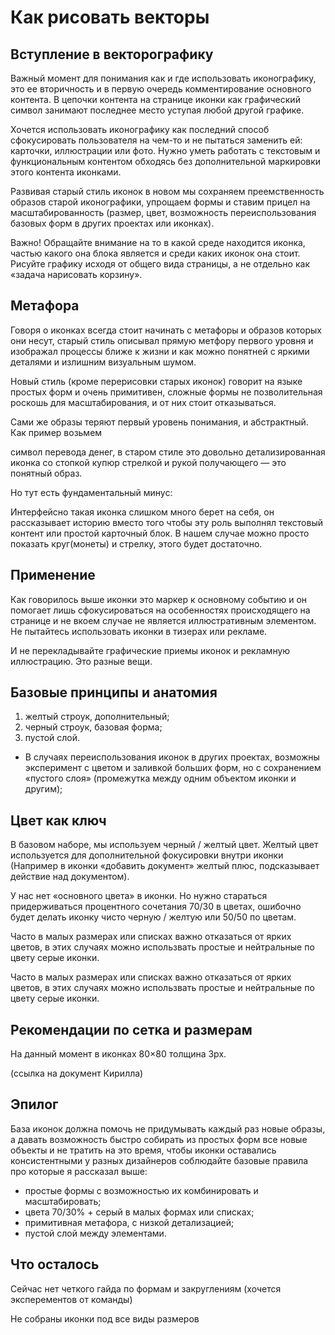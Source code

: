 # Как рисовать векторы

## Вступление в векторографику

Важный момент для понимания как и где использовать иконографику, это ее вторичность и в первую очередь комментирование основного контента. В цепочки контента на странице иконки как графический символ занимают последнее место уступая любой другой графике.

Хочется использовать иконографику как последний способ сфокусировать пользователя на чем-то и не пытаться заменить ей: карточки, иллюстрации или фото. Нужно уметь работать с текстовым и функциональным контентом обходясь без дополнительной маркировки этого контента иконками.

Развивая старый стиль иконок в новом мы сохраняем преемственность образов старой иконографики, упрощаем формы и ставим прицел на масштабированность (размер, цвет, возможность переиспользования базовых форм в других проектах или иконках).

Важно! Обращайте внимание на то в какой среде находится иконка, частью какого она блока является и среди каких иконок она стоит. Рисуйте графику исходя от общего вида страницы, а не отдельно как «задача нарисовать корзину».

## Метафора

Говоря о иконках всегда стоит начинать с метафоры и образов которых они несут, старый стиль описывал прямую метфору первого уровня и изображал процессы ближе к жизни и как можно понятней с яркими деталями и излишним визуальным шумом.

Новый стиль (кроме перерисовки старых иконок) говорит на языке простых форм и очень примитивен, сложные формы не позволительная роскошь для масштабирования, и от них стоит отказываться.

Сами же образы теряют первый уровень понимания, и абстрактный. Как пример возьмем

символ перевода денег, в старом стиле это довольно детализированная иконка со стопкой купюр стрелкой и рукой получающего — это понятный образ.

Но тут есть фундаментальный минус:

Интерфейсно такая иконка слишком много берет на себя, он рассказывает историю вместо того чтобы эту роль выполнял текстовый контент или простой карточный блок. В нашем случае можно просто показать круг(монеты) и стрелку, этого будет достаточно.

## Применение

Как говорилось выше иконки это маркер к основному событию и он помогает лишь сфокусироваться на особенностях происходящего на странице и не вкоем случае не является иллюстративным элементом. Не пытайтесь использовать иконки в тизерах или рекламе.

И не перекладывайте графические приемы иконок и рекламную иллюстрацию. Это разные вещи.

## Базовые принципы и анатомия
1. желтый строук, дополнительный;
2. черный строук, базовая форма;
3. пустой слой.

+ В случаях переиспользования иконок в других проектах, возможны эксперимент с цветом и заливкой больших форм, но с сохранением «пустого слоя» (промежутка между одним объектом иконки и другим);

## Цвет как ключ

В базовом наборе, мы используем черный / желтый цвет. Желтый цвет используется для дополнительной фокусировки внутри иконки (Например в иконки «добавить документ» желтый плюс, подсказывает действие над документом).

У нас нет «основного цвета» в иконки. Но нужно стараться придерживаться процентного сочетания 70/30 в цветах, ошибочно будет делать иконку чисто черную / желтую или 50/50 по цветам.

Часто в малых размерах или списках важно отказаться от ярких цветов, в этих случаях можно использвать простые и нейтральные по цвету серые иконки.

Часто в малых размерах или списках важно отказаться от ярких цветов, в этих случаях можно использвать простые и нейтральные по цвету серые иконки.

## Рекомендации по сетка и размерам

На данный момент в иконках 80×80 толщина 3px.

(ссылка на документ Кирилла)

## Эпилог

База иконок должна помочь не придумывать каждый раз новые образы, а давать возможность быстро собирать из простых форм все новые объекты и не тратить на это время, чтобы иконки оставались консистентными у разных дизайнеров соблюдайте базовые правила про которые я рассказал выше:

- простые формы с возможностью их комбинировать и масштабировать;
- цвета 70/30% + серый в малых формах или списках;
- примитивная метафора, с низкой детализацией;
- пустой слой между элементами.

## Что осталось

Сейчас нет четкого гайда по формам и закруглениям (хочется эксперементов от команды)

Не собраны иконки под все виды размеров

